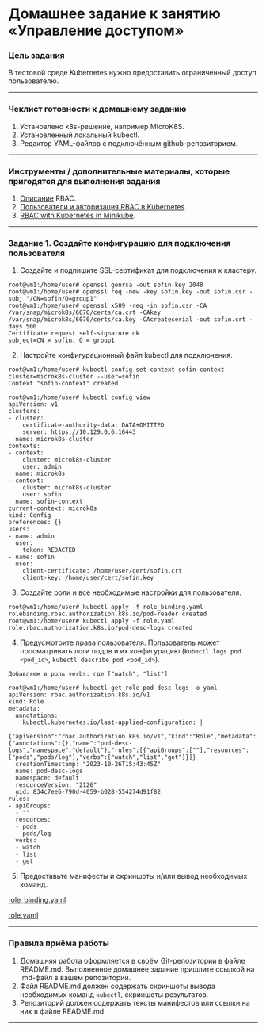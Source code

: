 # Домашнее задание к занятию «Управление доступом»

### Цель задания

В тестовой среде Kubernetes нужно предоставить ограниченный доступ пользователю.

------

### Чеклист готовности к домашнему заданию

1. Установлено k8s-решение, например MicroK8S.
2. Установленный локальный kubectl.
3. Редактор YAML-файлов с подключённым github-репозиторием.

------

### Инструменты / дополнительные материалы, которые пригодятся для выполнения задания

1. [Описание](https://kubernetes.io/docs/reference/access-authn-authz/rbac/) RBAC.
2. [Пользователи и авторизация RBAC в Kubernetes](https://habr.com/ru/company/flant/blog/470503/).
3. [RBAC with Kubernetes in Minikube](https://medium.com/@HoussemDellai/rbac-with-kubernetes-in-minikube-4deed658ea7b).

------

### Задание 1. Создайте конфигурацию для подключения пользователя

1. Создайте и подпишите SSL-сертификат для подключения к кластеру.
```
root@vm1:/home/user# openssl genrsa -out sofin.key 2048
root@vm1:/home/user# openssl req -new -key sofin.key -out sofin.csr -subj "/CN=sofin/O=group1"
root@vm1:/home/user# openssl x509 -req -in sofin.csr -CA /var/snap/microk8s/6070/certs/ca.crt -CAkey /var/snap/microk8s/6070/certs/ca.key -CAcreateserial -out sofin.crt -days 500
Certificate request self-signature ok
subject=CN = sofin, O = group1
```
2. Настройте конфигурационный файл kubectl для подключения.

```
root@vm1:/home/user# kubectl config set-context sofin-context --cluster=microk8s-cluster --user=sofin
Context "sofin-context" created.

root@vm1:/home/user# kubectl config view
apiVersion: v1
clusters:
- cluster:
    certificate-authority-data: DATA+OMITTED
    server: https://10.129.0.6:16443
  name: microk8s-cluster
contexts:
- context:
    cluster: microk8s-cluster
    user: admin
  name: microk8s
- context:
    cluster: microk8s-cluster
    user: sofin
  name: sofin-context
current-context: microk8s
kind: Config
preferences: {}
users:
- name: admin
  user:
    token: REDACTED
- name: sofin
  user:
    client-certificate: /home/user/cert/sofin.crt
    client-key: /home/user/cert/sofin.key
```
3. Создайте роли и все необходимые настройки для пользователя.

```
root@vm1:/home/user# kubectl apply -f role_binding.yaml
rolebinding.rbac.authorization.k8s.io/pod-reader created
root@vm1:/home/user# kubectl apply -f role.yaml
role.rbac.authorization.k8s.io/pod-desc-logs created
```
4. Предусмотрите права пользователя. Пользователь может просматривать логи подов и их конфигурацию (`kubectl logs pod <pod_id>`, `kubectl describe pod <pod_id>`).

```
Добавляем в роль verbs: где ["watch", "list"]

root@vm1:/home/user# kubectl get role pod-desc-logs -o yaml
apiVersion: rbac.authorization.k8s.io/v1
kind: Role
metadata:
  annotations:
    kubectl.kubernetes.io/last-applied-configuration: |
      {"apiVersion":"rbac.authorization.k8s.io/v1","kind":"Role","metadata":{"annotations":{},"name":"pod-desc-logs","namespace":"default"},"rules":[{"apiGroups":[""],"resources":["pods","pods/log"],"verbs":["watch","list","get"]}]}
  creationTimestamp: "2023-10-26T15:43:45Z"
  name: pod-desc-logs
  namespace: default
  resourceVersion: "2126"
  uid: 834c7ee6-790d-4059-b028-554274d91f82
rules:
- apiGroups:
  - ""
  resources:
  - pods
  - pods/log
  verbs:
  - watch
  - list
  - get

```
5. Предоставьте манифесты и скриншоты и/или вывод необходимых команд.

[role_binding.yaml](https://github.com/Firewal7/devops-netology/blob/main/12-kuber-homeworks-2.4/role_binding.yaml)

[role.yaml](https://github.com/Firewal7/devops-netology/blob/main/12-kuber-homeworks-2.4/role.yaml)

------

### Правила приёма работы

1. Домашняя работа оформляется в своём Git-репозитории в файле README.md. Выполненное домашнее задание пришлите ссылкой на .md-файл в вашем репозитории.
2. Файл README.md должен содержать скриншоты вывода необходимых команд `kubectl`, скриншоты результатов.
3. Репозиторий должен содержать тексты манифестов или ссылки на них в файле README.md.

------
